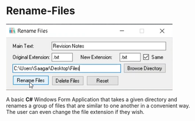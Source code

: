 # Rename-Files

<img src="./Rename_Files/src/images/Rename.png" />

A basic **C#** Windows Form Application that takes a given directory and renames a group of files that are similar to one another in a convenient way. The user can even change the file extension if they wish.